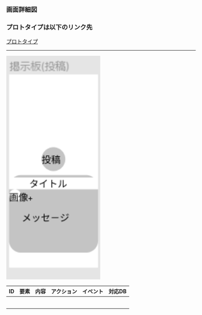 ### 画面詳細図
### プロトタイプは以下のリンク先
[プロトタイプ](https://www.figma.com/file/YLXi0XXJfyq6239uKAU8LF/cyclinger?node-id=0%3A1)
*****
<img src="./image/掲示板(投稿).png" width="250">

|ID|要素|内容|アクション|イベント|対応DB|
|--|----|----|---------|--------|------|
|||||||
|||||||
|||||||
|||||||
|||||||
|||||||
